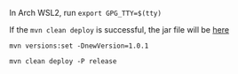 In Arch WSL2, run `export GPG_TTY=$(tty)` 

If the `mvn clean deploy` is successful, the jar file will be [here](https://s01.oss.sonatype.org/content/repositories/snapshots/io/github/troungtam70/wezterm/1.0.0-SNAPSHOT/)

`mvn versions:set -DnewVersion=1.0.1`

`mvn clean deploy -P release`